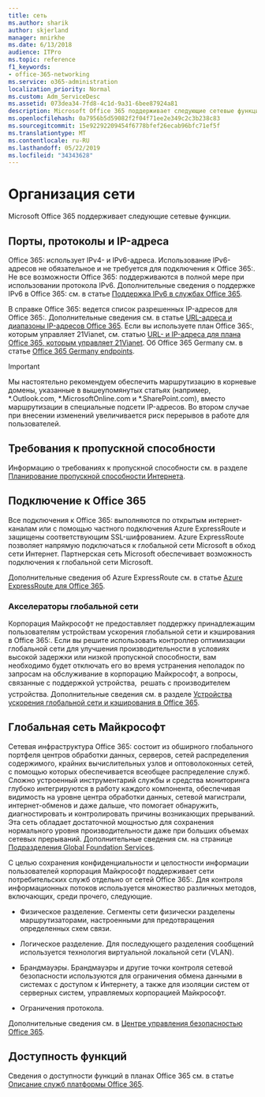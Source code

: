 ```yaml
---
title: сеть
ms.author: sharik
author: skjerland
manager: mnirkhe
ms.date: 6/13/2018
audience: ITPro
ms.topic: reference
f1_keywords:
- office-365-networking
ms.service: o365-administration
localization_priority: Normal
ms.custom: Adm_ServiceDesc
ms.assetid: 073dea34-7fd8-4c1d-9a31-6bee87924a81
description: Microsoft Office 365 поддерживает следующие сетевые функции.
ms.openlocfilehash: 0a7956b5d59082f2f04f71ee2e349c2c3b238c83
ms.sourcegitcommit: 15e92292209454f6778bfef26ecab96bfc71ef5f
ms.translationtype: MT
ms.contentlocale: ru-RU
ms.lasthandoff: 05/22/2019
ms.locfileid: "34343628"
---
```

# <a name="networking"></a>Организация сети

Microsoft Office 365 поддерживает следующие сетевые функции.
  
## <a name="ports-protocols-and-ip-addresses"></a>Порты, протоколы и IP-адреса

Office 365: использует IPv4- и IPv6-адреса. Использование IPv6-адресов не обязательное и не требуется для подключения к Office 365:. Не все возможности Office 365: поддерживаются в полной мере при использовании протокола IPv6. Дополнительные сведения о поддержке IPv6 в Office 365: см. в статье [Поддержка IPv6 в службах Office 365](https://go.microsoft.com/fwlink/?LinkID=785121&amp;clcid=0x409).
  
В справке Office 365: ведется список разрешенных IP-адресов для Office 365:. Дополнительные сведения см. в статье [URL-адреса и диапазоны IP-адресов Office 365](https://go.microsoft.com/fwlink/p/?LinkID=243567). Если вы используете план Office 365:, которым управляет 21Vianet, см. статью [URL- и IP-адреса для плана Office 365, которым управляет 21Vianet](https://go.microsoft.com/fwlink/?LinkID=733351&amp;clcid=0x409). Об Office 365 Germany см. в статье [Office 365 Germany endpoints](https://support.office.com/en-us/article/Office-365-Germany-endpoints-8a113a50-0071-4155-bb8e-eba5a8dbd4c8).
  
> [!IMPORTANT]
> Мы настоятельно рекомендуем обеспечить маршрутизацию в корневые домены, указанные в вышеупомянутых статьях (например, \*.Outlook.com, \*.MicrosoftOnline.com и \*.SharePoint.com), вместо маршрутизации в специальные подсети IP-адресов. Во втором случае при внесении изменений увеличивается риск перерывов в работе для пользователей. 
  
## <a name="bandwidth-requirements"></a>Требования к пропускной способности

Информацию о требованиях к пропускной способности см. в разделе [Планирование пропускной способности Интернета](https://go.microsoft.com/fwlink/p/?LinkID=282467).
  
## <a name="connecting-to-office-365"></a>Подключение к Office 365

Все подключения к Office 365: выполняются по открытым интернет-каналам или с помощью частного подключения Azure ExpressRoute и защищены соответствующим SSL-шифрованием. Azure ExpressRoute позволяет напрямую подключаться к глобальной сети Microsoft в обход сети Интернет. Партнерская сеть Microsoft обеспечивает возможность подключения к глобальной сети Microsoft.
  
Дополнительные сведения об Azure ExpressRoute см. в статье [Azure ExpressRoute для Office 365](https://aka.ms/expressrouteoffice365).
  
### <a name="wan-accelerators"></a>Акселераторы глобальной сети

Корпорация Майкрософт не предоставляет поддержку принадлежащим пользователям устройствам ускорения глобальной сети и кэширования в Office 365:. Если вы решите использовать контроллер оптимизации глобальной сети для улучшения производительности в условиях высокой задержки или низкой пропускной способности, вам необходимо будет отключать его во время устранения неполадок по запросам на обслуживание в корпорацию Майкрософт, а вопросы, связанные с поддержкой устройства,  решать с производителем устройства. Дополнительные сведения см. в разделе [Устройства ускорения глобальной сети и кэширования в Office 365](https://go.microsoft.com/fwlink/p/?LinkID=282468).
  
## <a name="the-global-microsoft-network"></a>Глобальная сеть Майкрософт

Сетевая инфраструктура Office 365: состоит из обширного глобального портфеля центров обработки данных, серверов, сетей распределения содержимого, крайних вычислительных узлов и оптоволоконных сетей, с помощью которых обеспечивается всеобщее распределение служб. Сложно устроенный инструментарий службы и средства мониторинга глубоко интегрируются в работу каждого компонента, обеспечивая видимость на уровне центра обработки данных, сетевой магистрали, интернет-обменов и даже дальше, что помогает обнаружить, диагностировать и контролировать причины возникающих прерываний. Эта сеть обладает достаточной мощностью для сохранения нормального уровня производительности даже при больших объемах сетевых прерываний. Дополнительные сведения см. на странице [Подразделения Global Foundation Services](https://go.microsoft.com/fwlink/p/?LinkID=282622). 
  
С целью сохранения конфиденциальности и целостности информации пользователей корпорация Майкрософт поддерживает сети потребительских служб отдельно от сетей Office 365:. Для контроля информационных потоков используется множество различных методов, включающих, среди прочего, следующие.
  
- Физическое разделение. Сегменты сети физически разделены маршрутизаторами, настроенными для предотвращения определенных схем связи.
    
- Логическое разделение. Для последующего разделения сообщений используется технология виртуальной локальной сети (VLAN).
    
- Брандмауэры. Брандмауэры и другие точки контроля сетевой безопасности используются для ограничения обмена данными в системах с доступом к Интернету, а также для изоляции систем от серверных систем, управляемых корпорацией Майкрософт. 
    
- Ограничения протокола.
    
Дополнительные сведения см. в [Центре управления безопасностью Office 365](https://go.microsoft.com/fwlink/p/?LinkID=282621). 
  
## <a name="feature-availability"></a>Доступность функций

Сведения о доступности функций в планах Office 365 см. в статье [Описание служб платформы Office 365](https://technet.microsoft.com/en-us/library/office-365-platform-service-description.aspx).
  

